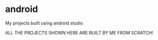 # android
My projects built using android studio

ALL THE PROJECTS SHOWN HERE ARE BUILT BY ME FROM SCRATCH!
